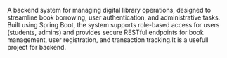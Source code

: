 A backend system for managing digital library operations, designed to streamline book borrowing, user authentication, and administrative tasks. Built using Spring Boot, the system supports role-based access for users (students, admins) and provides secure RESTful endpoints for book management, user registration, and transaction tracking.It is a usefull project for backend.

